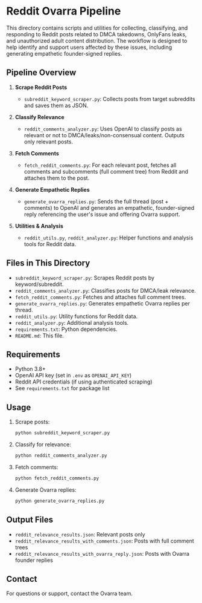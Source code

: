 # Reddit Ovarra Pipeline

This directory contains scripts and utilities for collecting, classifying, and responding to Reddit posts related to DMCA takedowns, OnlyFans leaks, and unauthorized adult content distribution. The workflow is designed to help identify and support users affected by these issues, including generating empathetic founder-signed replies.

## Pipeline Overview

1. **Scrape Reddit Posts**
   - `subreddit_keyword_scraper.py`: Collects posts from target subreddits and saves them as JSON.

2. **Classify Relevance**
   - `reddit_comments_analyzer.py`: Uses OpenAI to classify posts as relevant or not to DMCA/leaks/non-consensual content. Outputs only relevant posts.

3. **Fetch Comments**
   - `fetch_reddit_comments.py`: For each relevant post, fetches all comments and subcomments (full comment tree) from Reddit and attaches them to the post.

4. **Generate Empathetic Replies**
   - `generate_ovarra_replies.py`: Sends the full thread (post + comments) to OpenAI and generates an empathetic, founder-signed reply referencing the user's issue and offering Ovarra support.

5. **Utilities & Analysis**
   - `reddit_utils.py`, `reddit_analyzer.py`: Helper functions and analysis tools for Reddit data.

## Files in This Directory

- `subreddit_keyword_scraper.py`: Scrapes Reddit posts by keyword/subreddit.
- `reddit_comments_analyzer.py`: Classifies posts for DMCA/leak relevance.
- `fetch_reddit_comments.py`: Fetches and attaches full comment trees.
- `generate_ovarra_replies.py`: Generates empathetic Ovarra replies per thread.
- `reddit_utils.py`: Utility functions for Reddit data.
- `reddit_analyzer.py`: Additional analysis tools.
- `requirements.txt`: Python dependencies.
- `README.md`: This file.

## Requirements

- Python 3.8+
- OpenAI API key (set in `.env` as `OPENAI_API_KEY`)
- Reddit API credentials (if using authenticated scraping)
- See `requirements.txt` for package list

## Usage

1. Scrape posts:
   ```bash
   python subreddit_keyword_scraper.py
   ```
2. Classify for relevance:
   ```bash
   python reddit_comments_analyzer.py
   ```
3. Fetch comments:
   ```bash
   python fetch_reddit_comments.py
   ```
4. Generate Ovarra replies:
   ```bash
   python generate_ovarra_replies.py
   ```

## Output Files
- `reddit_relevance_results.json`: Relevant posts only
- `reddit_relevance_results_with_comments.json`: Posts with full comment trees
- `reddit_relevance_results_with_ovarra_reply.json`: Posts with Ovarra founder replies

## Contact
For questions or support, contact the Ovarra team.
